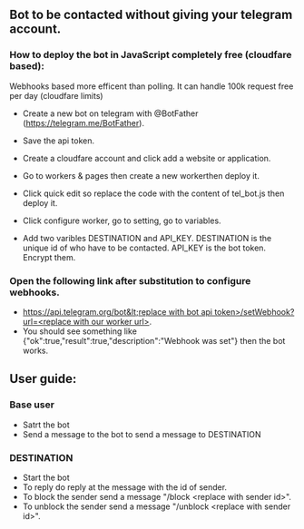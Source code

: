## Bot to be contacted without giving your telegram account.

### How to deploy the bot in JavaScript completely free (cloudfare based):
Webhooks based more efficent than polling. It can handle 100k request free per day (cloudfare limits)

- Create a new bot on telegram with @BotFather (https://telegram.me/BotFather).
- Save the api token.

- Create a cloudfare account and click add a website or application.
- Go to workers & pages then create a new workerthen deploy it.
- Click quick edit so replace the code with the content of tel_bot.js then deploy it.
- Click configure worker, go to setting, go to variables.
- Add two varibles DESTINATION and API_KEY. DESTINATION is the unique id of who have to be contacted. API_KEY is the bot token. Encrypt them.

### Open the following link after substitution to configure webhooks.
- [https://api.telegram.org/bot&lt;replace with bot api token&gt;/setWebhook?url=&lt;replace with our worker url&gt;](URL).
- You should see something like {"ok":true,"result":true,"description":"Webhook was set"} then the bot works.

## User guide:
### Base user
- Satrt the bot
- Send a message to the bot to send a message to DESTINATION
### DESTINATION
- Start the bot
- To reply do reply at the message with the id of sender. 
- To block the sender send a message "/block &lt;replace with sender id&gt;".
- To unblock the sender send a message "/unblock &lt;replace with sender id&gt;".
